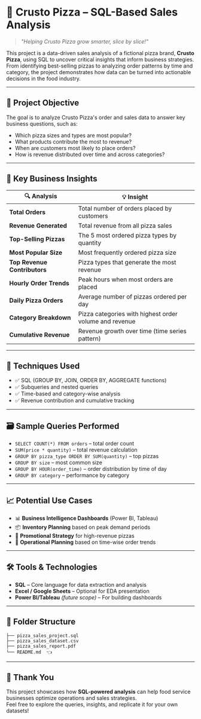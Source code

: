 
# 🍕 Crusto Pizza – SQL-Based Sales Analysis

> *"Helping Crusto Pizza grow smarter, slice by slice!"*

This project is a data-driven sales analysis of a fictional pizza brand, **Crusto Pizza**, using SQL to uncover critical insights that inform business strategies. From identifying best-selling pizzas to analyzing order patterns by time and category, the project demonstrates how data can be turned into actionable decisions in the food industry.

---

## 📌 Project Objective

The goal is to analyze Crusto Pizza's order and sales data to answer key business questions, such as:
- Which pizza sizes and types are most popular?
- What products contribute the most to revenue?
- When are customers most likely to place orders?
- How is revenue distributed over time and across categories?

---

## 🧠 Key Business Insights

| 🔍 Analysis | 💡 Insight |
|------------|------------|
| **Total Orders** | Total number of orders placed by customers |
| **Revenue Generated** | Total revenue from all pizza sales |
| **Top-Selling Pizzas** | The 5 most ordered pizza types by quantity |
| **Most Popular Size** | Most frequently ordered pizza size |
| **Top Revenue Contributors** | Pizza types that generate the most revenue |
| **Hourly Order Trends** | Peak hours when most orders are placed |
| **Daily Pizza Orders** | Average number of pizzas ordered per day |
| **Category Breakdown** | Pizza categories with highest order volume and revenue |
| **Cumulative Revenue** | Revenue growth over time (time series pattern) |

---

## 🧮 Techniques Used

- ✅ SQL (GROUP BY, JOIN, ORDER BY, AGGREGATE functions)
- ✅ Subqueries and nested queries
- ✅ Time-based and category-wise analysis
- ✅ Revenue contribution and cumulative tracking

---

## 🗃️ Sample Queries Performed

- `SELECT COUNT(*) FROM orders` – total order count  
- `SUM(price * quantity)` – total revenue calculation  
- `GROUP BY pizza_type ORDER BY SUM(quantity)` – top pizzas  
- `GROUP BY size` – most common size  
- `GROUP BY HOUR(order_time)` – order distribution by time of day  
- `GROUP BY category` – performance by category

---

## 📈 Potential Use Cases

- 📊 **Business Intelligence Dashboards** (Power BI, Tableau)
- 📦 **Inventory Planning** based on peak demand periods
- 💸 **Promotional Strategy** for high-revenue pizzas
- 📅 **Operational Planning** based on time-wise order trends

---

## 🛠️ Tools & Technologies

- **SQL** – Core language for data extraction and analysis  
- **Excel / Google Sheets** – Optional for EDA presentation  
- **Power BI/Tableau** *(future scope)* – For building dashboards  

---

## 📁 Folder Structure

```
├── pizza_sales_project.sql
├── pizza_sales_dataset.csv
├── pizza_sales_report.pdf
└── README.md  👈
```

---

## 🙌 Thank You

This project showcases how **SQL-powered analysis** can help food service businesses optimize operations and sales strategies.  
Feel free to explore the queries, insights, and replicate it for your own datasets!

